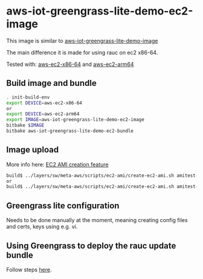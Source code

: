 # aws-iot-greengrass-lite-demo-ec2-image

This image is similar to [aws-iot-greengrass-lite-demo-image](../aws-iot-greengrass-lite-demo-image/README.md)

The main difference it is made for using rauc on ec2 x86-64.

Tested with: [aws-ec2-x86-64](../../../conf/devices/aws-ec2-x86-64/) and [aws-ec2-arm64](../../../conf/devices/aws-ec2-arm64/)

## Build image and bundle

```bash
. init-build-env
export DEVICE=aws-ec2-x86-64
or
export DEVICE=aws-ec2-arm64
export IMAGE=aws-iot-greengrass-lite-demo-ec2-image
bitbake $IMAGE
bitbake aws-iot-greengrass-lite-demo-ec2-bundle
```

## Image upload

More info here: [EC2 AMI creation feature](https://github.com/aws4embeddedlinux/meta-aws/blob/master/scripts/ec2-ami/README.md)

```bash
build$ ../layers/sw/meta-aws/scripts/ec2-ami/create-ec2-ami.sh amitest-bucket 16 aws-iot-greengrass-lite-demo-ec2-image aws-ec2-x86-64
or
build$ ../layers/sw/meta-aws/scripts/ec2-ami/create-ec2-ami.sh amitest-bucket 16 aws-iot-greengrass-lite-demo-ec2-image aws-ec2-arm64
```

## Greengrass lite configuration

Needs to be done manually at the moment, meaning creating config files and certs, keys using e.g. vi.

## Using Greengrass to deploy the rauc update bundle

Follow steps [here](../aws-iot-greengrass-lite-demo-image/README.md#demo-ab-update-greengrass-component).
